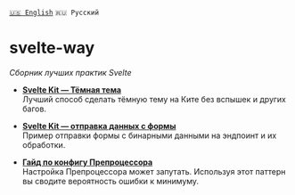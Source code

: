 [`🇺🇸 English`](README.md) `🇷🇺 Русский`
# svelte-way
*Сборник лучших практик Svelte*

- [**Svelte Kit — Тёмная тема**](/recipes/dark-theme/README-RU.md)<br>
Лучший способ сделать тёмную тему на Ките без вспышек и других багов.

- [**Svelte Kit — отправка данных с формы**](/recipes/form-data//README-RU.md)<br>
Пример отправки формы с бинарными данными на эндпоинт и их обработки.

- [**Гайд по конфигу Препроцессора**](/recipes/preprocess-config/README-RU.md)<br>
Настройка Препроцессора может запутать. Используя этот паттерн вы сводите вероятность ошибки к минимуму.

